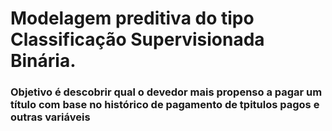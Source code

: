 # Modelagem preditiva do tipo Classificação Supervisionada Binária.
### Objetivo é descobrir qual o devedor mais propenso a pagar um título com base no histórico de pagamento de tpitulos pagos e outras variáveis
